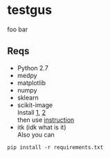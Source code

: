 # testgus
foo bar
## Reqs
- Python 2.7
- medpy
- matplotlib
- numpy
- sklearn
- scikit-image  
Install [1](https://www.microsoft.com/en-us/download/confirmation.aspx?id=44266),
[2](http://landinghub.visualstudio.com/visual-cpp-build-tools)  
then use [instruction](https://stackoverflow.com/questions/44865576/python-scikit-image-install-failing-using-pip)
- itk (idk what is it)  
Also you can 
```
pip install -r requirements.txt
```
  
  
